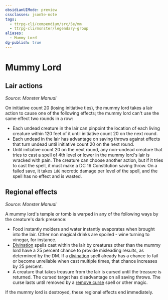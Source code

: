```yaml
---
obsidianUIMode: preview
cssclasses: json5e-note
tags:
  - ttrpg-cli/compendium/src/5e/mm
  - ttrpg-cli/monster/legendary-group
aliases:
  - Mummy Lord
dg-publish: true
---
```

# Mummy Lord

## Lair actions
_Source: Monster Manual_

On initiative count 20 (losing initiative ties), the mummy lord takes a lair action to cause one of the following effects; the mummy lord can't use the same effect two rounds in a row:

- Each undead creature in the lair can pinpoint the location of each living creature within 120 feet of it until initiative count 20 on the next round.  
- Each undead in the lair has advantage on saving throws against effects that turn undead until initiative count 20 on the next round.  
- Until initiative count 20 on the next round, any non-undead creature that tries to cast a spell of 4th level or lower in the mummy lord's lair is wracked with pain. The creature can choose another action, but if it tries to cast the spell, it must make a DC 16 Constitution saving throw. On a failed save, it takes `1d6` necrotic damage per level of the spell, and the spell has no effect and is wasted.  

## Regional effects
_Source: Monster Manual_

A mummy lord's temple or tomb is warped in any of the following ways by the creature's dark presence:

- Food instantly molders and water instantly evaporates when brought into the lair. Other non magical drinks are spoiled - wine turning to vinegar, for instance.  
- [Divination](3-Mechanics/CLI/spells/divination.md) spells cast within the lair by creatures other than the mummy lord have a 25 percent chance to provide misleading results, as determined by the DM. If a [divination](3-Mechanics/CLI/spells/divination.md) spell already has a chance to fail or become unreliable when cast multiple times, that chance increases by 25 percent.  
- A creature that takes treasure from the lair is cursed until the treasure is returned. The cursed target has disadvantage on all saving throws. The curse lasts until removed by a [remove curse](3-Mechanics/CLI/spells/remove-curse.md) spell or other magic.  

If the mummy lord is destroyed, these regional effects end immediately.